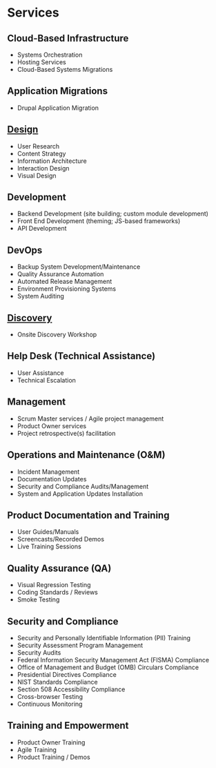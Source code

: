 # Services

## Cloud-Based Infrastructure
* Systems Orchestration
* Hosting Services
* Cloud-Based Systems Migrations

## Application Migrations
* Drupal Application Migration

## [Design](design-services.md)
* User Research
* Content Strategy
* Information Architecture
* Interaction Design
* Visual Design

## Development
* Backend Development (site building; custom module development)
* Front End Development (theming; JS-based frameworks)
* API Development

## DevOps
* Backup System Development/Maintenance
* Quality Assurance Automation
* Automated Release Management
* Environment Provisioning Systems
* System Auditing

## [Discovery](discovery-services.md)
* Onsite Discovery Workshop

## Help Desk (Technical Assistance)
* User Assistance
* Technical Escalation

## Management
* Scrum Master services / Agile project management
* Product Owner services
* Project retrospective(s) facilitation

## Operations and Maintenance (O&M)
* Incident Management
* Documentation Updates
* Security and Compliance Audits/Management
* System and Application Updates Installation

## Product Documentation and Training
* User Guides/Manuals
* Screencasts/Recorded Demos
* Live Training Sessions

## Quality Assurance (QA)
* Visual Regression Testing
* Coding Standards / Reviews
* Smoke Testing

## Security and Compliance
* Security and Personally Identifiable Information (PII) Training
* Security Assessment Program Management
* Security Audits
* Federal Information Security Management Act (FISMA) Compliance
* Office of Management and Budget (OMB) Circulars Compliance
* Presidential Directives Compliance
* NIST Standards Compliance
* Section 508 Accessibility Compliance
* Cross-browser Testing
* Continuous Monitoring

## Training and Empowerment
* Product Owner Training
* Agile Training
* Product Training / Demos
